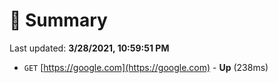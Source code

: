 # 📖 Summary
Last updated: **3/28/2021, 10:59:51 PM**

- `GET` [https://google.com](https://google.com) - **Up** (238ms)
